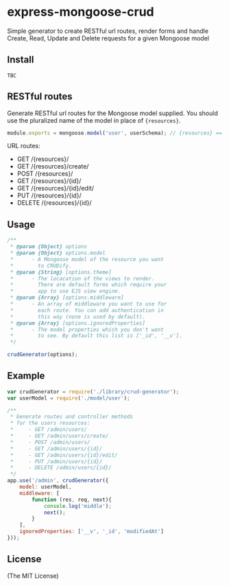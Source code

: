 express-mongoose-crud
============

Simple generator to create RESTful url routes, render forms and handle Create, Read, Update and Delete requests for a given Mongoose model

## Install

```
TBC
```

## RESTful routes

Generate RESTful url routes for the Mongoose model supplied.
You should use the pluralized name of the model in place of
`{resources}`. 

```js
module.exports = mongoose.model('user', userSchema); // {resources} == 'users'
```

URL routes:

- GET /{resources}/
- GET /{resources}/create/
- POST /{resources}/
- GET /{resources}/{id}/
- GET /{resources}/{id}/edit/
- PUT /{resources}/{id}/
- DELETE /{resources}/{id}/

## Usage

```js
/**
 * @param {Object} options
 * @param {Object} options.model
 *		- A Mongoose model of the resource you want 
 *        to CRUDify.
 * @param {String} [options.theme] 
 *		- The locacation of the views to render. 
 *        There are default forms which require your 
 *        app to use EJS view engine.
 * @param {Array} [options.middleware]
 *		- An array of middleware you want to use for 
 *        each route. You can add authentication in 
 *        this way (none is used by default).
 * @param {Array} [options.ignoredProperties] 
 *		- The model properties which you don't want 
 *        to see. By default this list is ['_id', '__v'].
 */

crudGenerator(options);
```

## Example

```js
var crudGenerator = require('./library/crud-generator');
var userModel = require('./model/user');

/**
 * Generate routes and controller methods
 * for the users resources:
 *     - GET /admin/users/
 *     - GET /admin/users/create/
 *     - POST /admin/users/
 *     - GET /admin/users/{id}/
 *     - GET /admin/users/{id}/edit/
 *     - PUT /admin/users/{id}/
 *     - DELETE /admin/users/{id}/
 */
app.use('/admin', crudGenerator({
	model: userModel,
	middleware: [
		function (res, req, next){
			console.log('middle');
			next();
		}
	],
	ignoredProperties: ['__v', '_id', 'modifiedAt']
}));
```

## License

(The MIT License)